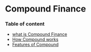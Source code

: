 # Compound Finance
### Table of content
- [what is Compound Finance](#defination)
- [How Compound works](#working)
- [Features of Compound](#features)
<!-- - [Illustration with simulation](#example)
- [PoC](#poc)
- [Mathematical explanation](#math)
- [Conclusion](#conclusion) -->
